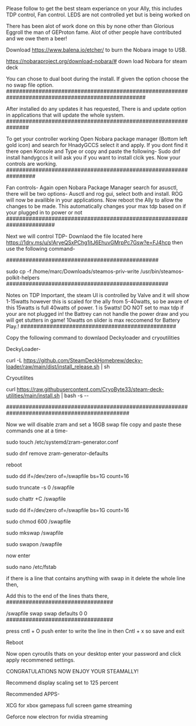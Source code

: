 Please follow to get the best steam experiance on your Ally, this includes TDP control, Fan control. LEDS are not controlled yet but is being worked on 

There has been alot of work done on this by none other than Glorious Eggroll the man of GEProton fame. Alot of other people have contributed and we owe them a beer!

Download https://www.balena.io/etcher/ to burn the Nobara image to USB.

https://nobaraproject.org/download-nobara/# down load Nobara for steam deck

You can chose to dual boot during the install. If given the option choose the no swap file option.
###################################################################################################




After installed do any updates it has requested, There is and update option in applications that will update the whole system.
###############################################################




To get your controller working Open Nobara package manager (Bottom left gold icon) and search for HnadyGCCS select it and apply. If you dont find it there open Konsole and Type or copy and paste the following- 
Sudo dnf install handygccs it will ask you if you want to install clcik yes. Now your controls are working.
#################################################################




Fan controls-
Again open Nobara Package Manager search for asusctl, there will be two options- Ausctl and rog gui, select both and install. ROG will now be availible in your applications.
Now reboot the Ally to allow the changes to be made.
This automatically changes your max tdp based on if your plugged in to power or not
#######################################################################




Next we will control TDP-
Downlaod the file located here     https://1drv.ms/u/s!AryeQSxPChg1itJ6EhuvGMrpPc7Gsw?e=FJ4hcp     then use the following command-




###############################################

sudo cp -f /home/marc/Downloads/steamos-priv-write /usr/bin/steamos-polkit-helpers
##################################################




Notes on TDP Important, the steam UI is controlled by Valve and it will show 1-15watts however this is scaled for the ally from 5-40watts, so be aware of this 15watts is full 40watts of power. 1 is 5watts! DO NOT set to max tdp if your are not plugged in! the Battrey can not handle the power draw and you will get stutters in game! 
10watts on slider is max reccomend for Battery Play.!
################################################




Copy the following command to downlaod Deckyloader and cryoutilities




DeckyLoader-

curl -L https://github.com/SteamDeckHomebrew/decky-loader/raw/main/dist/install_release.sh | sh

Cryoutilites

curl https://raw.githubusercontent.com/CryoByte33/steam-deck-utilities/main/install.sh | bash -s --




##############################################################################################

Now we will disable zram and set a 16GB swap file copy and paste these commands one at a time-



sudo touch /etc/systemd/zram-generator.conf

sudo dnf remove zram-generator-defaults

reboot

sudo dd if=/dev/zero of=/swapfile bs=1G count=16

sudo truncate -s 0 /swapfile

sudo chattr +C /swapfile

sudo dd if=/dev/zero of=/swapfile bs=1G count=16

sudo chmod 600 /swapfile

sudo mkswap /swapfile

sudo swapon /swapfile

now enter

sudo nano /etc/fstab

if there is a line that contains anything with swap in it delete the whole line then,

Add this to the end of the lines thats there,
#################################





/swapfile swap swap defaults 0 0
#################################




press cntl + O push enter to write the line in then Cntl + x so save and exit


Reboot


Now open cyroutils thats on your desktop enter your password and click apply recommened settings.



CONGRATULATIONS NOW ENJOY YOUR STEAMALLY!

Recommend display scaling set to 125 percent

Recommended APPS-

XCG for xbox gamepass full screen game streaming

Geforce now electron  for nvidia streaming





